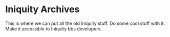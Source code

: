 # Iniquity Archives

This is where we can put all the old Iniquity stuff. Do some cool stuff with it. Make it accessible to Iniquity bbs developers.
